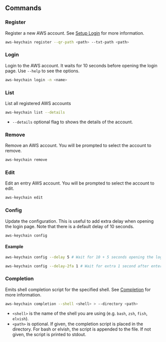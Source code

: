 ## Commands

### Register

Register a new AWS account. See [Setup Login](./book/registration.html) for more information.

```sh
aws-keychain register --qr-path <path> --txt-path <path>
```

### Login

Login to the AWS account. It waits for 10 seconds before opening the login page.
Use `--help` to see the options.

```sh
aws-keychain login -n <name>
```

### List

List all registered AWS accounts

```sh
aws-keychain list --details
```

- `--details` optional flag to shows the details of the account.

### Remove

Remove an AWS account. You will be prompted to select the account to remove.

```sh
aws-keychain remove
```

### Edit

Edit an entry AWS account. You will be prompted to select the account to edit.

```sh
aws-keychain edit
```

### Config

Update the configuration.
This is useful to add extra delay when opening the login page.
Note that there is a default delay of 10 seconds.

```sh
aws-keychain config
```

#### Example

```sh
aws-keychain config --delay 5 # Wait for 10 + 5 seconds opening the login page
```

```sh
aws-keychain config --delay-2fa 1 # Wait for extra 1 second after entering the 2FA code
```

### Completion

Emits shell completion script for the specified shell. See [Completion](./book/completion.html) for more information.

```sh
aws-keychain completion --shell <shell> > --directory <path>
```

- `<shell>` is the name of the shell you are using (e.g. `bash`, `zsh`, `fish`, `elvish`).
- `<path>` is optional. If given, the completion script is placed in the directory. For bash or elvish, the script is appended to the file. If not given, the script is printed to stdout.
